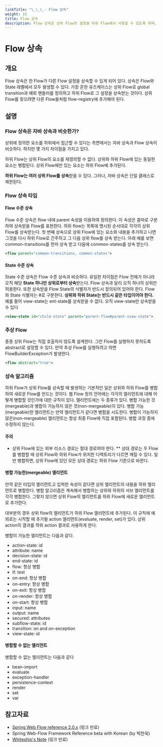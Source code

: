```yaml
---
linkTitle: "\_\_\_- Flow 상속"
weight: 15
title: Flow 상속
description: Flow 상속은 상위 Flow의 설정을 하위 Flow에서 사용할 수 있도록 하며, 주로 global transition과 예외 핸들러를 상속받는 데 사용된다. 자바 상속과 유사하지만, 하위 Flow는 상위 Flow의 요소를 재정의할 수 없으며, 여러 상위 Flow를 상속받을 수 있다.
---
```

# Flow 상속

## 개요

Flow 상속은 한 Flow가 다른 Flow 설정을 상속할 수 있게 되어 있다. 상속은 Flow와 State 레벨에서 모두 발생할 수 있다.
가장 흔한 유즈케이스는 상위 Flow로 global transition과 예외 핸들러를 정의하고 하위 Flow로 그 설정을 상속받는 것이다.
상위 Flow를 찾으려면 다른 Flow들처럼 flow-registry에 추가해야 된다.

## 설명

### Flow 상속은 자바 상속과 비슷한가?

상위에 정의한 요소를 하위에서 접근할 수 있다는 측면에서는 자바 상속과 Flow 상속이 비슷하다.
하지만 몇 가지 차이점을 가지고 있다.

하위 Flow는 상위 Flow의 요소를 재정의할 수 없다. 상위와 하위 Flow에 있는 동일한 요소는 병합된다.
상위 Flow에만 있는 요소는 하위 Flow에 추가된다.

**하위 Flow는 여러 상위 Flow를 상속**받을 수 있다. 그러나, 자바 상속은 단일 클래스로 제한된다.

### Flow 상속 타입

#### Flow 수준 상속

Flow 수준 상속은 flow 내에 parent 속성을 이용하여 정의한다. 이 속성은 콤마로 구분하여 상속받을 Flow를 표현한다.
하위 flow는 목록에 명시된 순서대로 각각의 상위 Flow를 상속받는다.
첫 번째 상속으로 상위 Flow에 있는 요소와 내용을 추가하고 나면 그것을 다시 하위 Flow로 간주하고 그 다음 상위 flow를 상속 받는다.
아래 예를 보면 common-transitions를 먼저 상속 받고 다음에 common-states를 상속 받는다.

```xml
<flow parent="common-transitions, common-states">
```

#### State 수준 상속

State 수준 상속은 Flow 수준 상속과 비슷하다. 유일한 차이점은 Flow 전체가 아니라 오직 해당 **State 하나만 상위로부터 상속**받는다.
Flow 상속과 달리 오직 하나의 상위만 허용한다. 또한 상속받을 Flow State의 식별자가 반드시 정의되어 있어야 한다.
Flow와 State 식별자는 #로 구분한다.
**상위와 하위 State는 반드시 같은 타입이어야 한다.** 예를 들어 view-state는 ent-state를 상속받을 수 없다. 오직 view-state만 상속받을 수 있다


```xml
<view-state id="child-state" parent="parent-flow#parent-view-state">
```

### 추상 Flow

종종 상위 Flow는 직접 호출하지 않도록 설계한다. 그런 Flow를 실행하지 못하도록 abstract로 설정할 수 있다.
만약 추상 Flow를 실행하려고 하면 FlowBuilderException가 발생한다.

```xml
<flow abstract="true">
```

### 상속 알고리즘

하위 Flow가 상위 Flow를 상속할 때 발생하는 기본적인 일은 상위와 하위 Flow를 병합하여 새로운 Flow를 만드는 것이다.
웹 Flow 정의 언어에는 각각의 엘리먼트에 대해 어떻게 병합할 것인가에 대한 규칙이 있다.
엘리먼트에는 두 종류가 있다. 병합 가능한 것(mergeable)과 병합이 가능하지 않은 것(non-mergeable)이 있다.
병합 가능(mergeable)한 엘리먼트는 만약 엘리먼트가 같다면 병합을 시도한다. 병합이 가능하지 않은(non-mergeable) 엘리먼트는 항상 최종 Flow에 직접 포함된다.
병합 과정 중에 수정하지 않는다.

#### 주의 

- 상위 Flow에 있는 외부 리소스 경로는 절대 경로여야 한다. ** 상대 경로는 두 Flow를 병합할 때 상위 Flow와 하위 Flow가 위치한 디렉토리가 다르면 깨질 수 있다. 일반 병합하면, 상위 Flow에 있던 모든 상대 경로는 하위 Flow 기준으로 바뀐다.

#### 병합 가능한(mergeable) 엘리먼트

만약 같은 타입의 엘리먼트고 입력한 속성이 같다면 상위 엘리먼트의 내용을 하위 엘리먼트로 병합한다.
병합 알고리즘은 계속해서 병합하는 상위와 하위의 서브 엘리먼트를 각각 병합한다.
그렇지 않으면 상위 Flow의 엘리먼트를 하위 Flow에 새로운 엘리먼트로 추가한다.

대부분의 경우 상위 flow의 엘리먼트가 하위 Flow 엘리먼트에 추가된다.
이 규칙에 예외로는 시작할 때 추가될 action 엘리먼트(evaluate, render, set)가 있다. 상위 action의 결과를 하위 action 결과로 사용하게 한다.

병합이 가능한 엘리먼트는 다음과 같다.

- action-state: id
- attribute: name
- decision-state: id
- end-state: id
- flow: 항상 병합
- if: test
- on-end: 항상 병합
- on-entry: 항상 병합
- on-exit: 항상 병합
- on-render: 항상 병합
- on-start: 항상 병합
- input: name
- output: name
- secured: attributes
- subflow-state: id
- transition: on and on-exception
- view-state: id

#### 병합할 수 없는 엘리먼트

병합할 수 없는 엘리먼트는 다음과 같다

- bean-import
- evaluate
- exception-handler
- persistence-context
- render
- set
- var

## 참고자료

- [Spring Web Flow reference 2.0.x](http://static.springframework.org/spring-webflow/docs/2.0.x/reference/html/index.html) (링크 만료)
- Spring Web-Flow Framework Reference beta with Korean (by 박찬욱)
- [Whiteship's Note](http://whiteship.me/2146) (링크 만료)